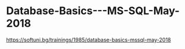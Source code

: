 # Database-Basics---MS-SQL-May-2018

https://softuni.bg/trainings/1985/database-basics-mssql-may-2018